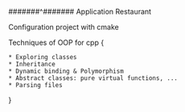 #######^####### Application Restaurant

Configuration project with cmake

Techniques of OOP for cpp
{

    * Exploring classes
    * Inheritance
    * Dynamic binding & Polymorphism
    * Abstract classes: pure virtual functions, ...
    * Parsing files
}
